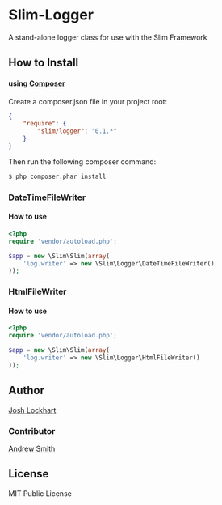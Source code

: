Slim-Logger
===========

A stand-alone logger class for use with the Slim Framework

## How to Install

#### using [Composer](http://getcomposer.org/)

Create a composer.json file in your project root:
    
```json
{
    "require": {
        "slim/logger": "0.1.*"
    }
}
```

Then run the following composer command:

```bash
$ php composer.phar install
```

### DateTimeFileWriter

#### How to use
    
```php
<?php
require 'vendor/autoload.php';

$app = new \Slim\Slim(array(
    'log.writer' => new \Slim\Logger\DateTimeFileWriter()
));
```

### HtmlFileWriter

#### How to use

```php
<?php
require 'vendor/autoload.php';

$app = new \Slim\Slim(array(
    'log.writer' => new \Slim\Logger\HtmlFileWriter()
));
```

## Author

[Josh Lockhart](https://github.com/codeguy)

### Contributor

[Andrew Smith](https://github.com/silentworks)

## License

MIT Public License